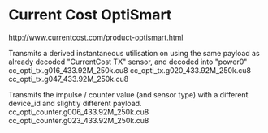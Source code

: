 # Current Cost OptiSmart

http://www.currentcost.com/product-optismart.html

Transmits a derived instantaneous utilisation on using the same payload as 
already decoded "CurrentCost TX" sensor, and decoded into "power0"
cc_opti_tx.g016_433.92M_250k.cu8
cc_opti_tx.g020_433.92M_250k.cu8
cc_opti_tx.g047_433.92M_250k.cu8

Transmits the impulse / counter value (and sensor type) with a different 
device_id and slightly different payload.
cc_opti_counter.g006_433.92M_250k.cu8
cc_opti_counter.g023_433.92M_250k.cu8

